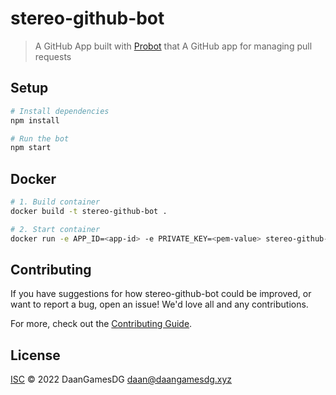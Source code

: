 # stereo-github-bot

> A GitHub App built with [Probot](https://github.com/probot/probot) that A GitHub app for managing pull requests

## Setup

```sh
# Install dependencies
npm install

# Run the bot
npm start
```

## Docker

```sh
# 1. Build container
docker build -t stereo-github-bot .

# 2. Start container
docker run -e APP_ID=<app-id> -e PRIVATE_KEY=<pem-value> stereo-github-bot
```

## Contributing

If you have suggestions for how stereo-github-bot could be improved, or want to report a bug, open an issue! We'd love all and any contributions.

For more, check out the [Contributing Guide](CONTRIBUTING.md).

## License

[ISC](LICENSE) © 2022 DaanGamesDG <daan@daangamesdg.xyz>

